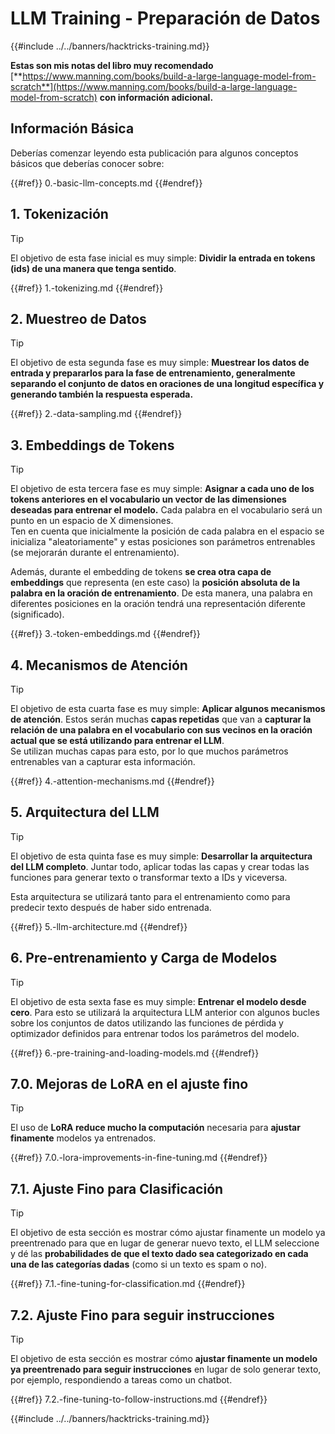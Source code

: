 # LLM Training - Preparación de Datos

{{#include ../../banners/hacktricks-training.md}}

**Estas son mis notas del libro muy recomendado** [**https://www.manning.com/books/build-a-large-language-model-from-scratch**](https://www.manning.com/books/build-a-large-language-model-from-scratch) **con información adicional.**

## Información Básica

Deberías comenzar leyendo esta publicación para algunos conceptos básicos que deberías conocer sobre:


{{#ref}}
0.-basic-llm-concepts.md
{{#endref}}

## 1. Tokenización

> [!TIP]
> El objetivo de esta fase inicial es muy simple: **Dividir la entrada en tokens (ids) de una manera que tenga sentido**.


{{#ref}}
1.-tokenizing.md
{{#endref}}

## 2. Muestreo de Datos

> [!TIP]
> El objetivo de esta segunda fase es muy simple: **Muestrear los datos de entrada y prepararlos para la fase de entrenamiento, generalmente separando el conjunto de datos en oraciones de una longitud específica y generando también la respuesta esperada.**


{{#ref}}
2.-data-sampling.md
{{#endref}}

## 3. Embeddings de Tokens

> [!TIP]
> El objetivo de esta tercera fase es muy simple: **Asignar a cada uno de los tokens anteriores en el vocabulario un vector de las dimensiones deseadas para entrenar el modelo.** Cada palabra en el vocabulario será un punto en un espacio de X dimensiones.\
> Ten en cuenta que inicialmente la posición de cada palabra en el espacio se inicializa "aleatoriamente" y estas posiciones son parámetros entrenables (se mejorarán durante el entrenamiento).
>
> Además, durante el embedding de tokens **se crea otra capa de embeddings** que representa (en este caso) la **posición absoluta de la palabra en la oración de entrenamiento**. De esta manera, una palabra en diferentes posiciones en la oración tendrá una representación diferente (significado).


{{#ref}}
3.-token-embeddings.md
{{#endref}}

## 4. Mecanismos de Atención

> [!TIP]
> El objetivo de esta cuarta fase es muy simple: **Aplicar algunos mecanismos de atención**. Estos serán muchas **capas repetidas** que van a **capturar la relación de una palabra en el vocabulario con sus vecinos en la oración actual que se está utilizando para entrenar el LLM**.\
> Se utilizan muchas capas para esto, por lo que muchos parámetros entrenables van a capturar esta información.


{{#ref}}
4.-attention-mechanisms.md
{{#endref}}

## 5. Arquitectura del LLM

> [!TIP]
> El objetivo de esta quinta fase es muy simple: **Desarrollar la arquitectura del LLM completo**. Juntar todo, aplicar todas las capas y crear todas las funciones para generar texto o transformar texto a IDs y viceversa.
>
> Esta arquitectura se utilizará tanto para el entrenamiento como para predecir texto después de haber sido entrenada.


{{#ref}}
5.-llm-architecture.md
{{#endref}}

## 6. Pre-entrenamiento y Carga de Modelos

> [!TIP]
> El objetivo de esta sexta fase es muy simple: **Entrenar el modelo desde cero**. Para esto se utilizará la arquitectura LLM anterior con algunos bucles sobre los conjuntos de datos utilizando las funciones de pérdida y optimizador definidos para entrenar todos los parámetros del modelo.


{{#ref}}
6.-pre-training-and-loading-models.md
{{#endref}}

## 7.0. Mejoras de LoRA en el ajuste fino

> [!TIP]
> El uso de **LoRA reduce mucho la computación** necesaria para **ajustar finamente** modelos ya entrenados.


{{#ref}}
7.0.-lora-improvements-in-fine-tuning.md
{{#endref}}

## 7.1. Ajuste Fino para Clasificación

> [!TIP]
> El objetivo de esta sección es mostrar cómo ajustar finamente un modelo ya preentrenado para que en lugar de generar nuevo texto, el LLM seleccione y dé las **probabilidades de que el texto dado sea categorizado en cada una de las categorías dadas** (como si un texto es spam o no).


{{#ref}}
7.1.-fine-tuning-for-classification.md
{{#endref}}

## 7.2. Ajuste Fino para seguir instrucciones

> [!TIP]
> El objetivo de esta sección es mostrar cómo **ajustar finamente un modelo ya preentrenado para seguir instrucciones** en lugar de solo generar texto, por ejemplo, respondiendo a tareas como un chatbot.


{{#ref}}
7.2.-fine-tuning-to-follow-instructions.md
{{#endref}}

{{#include ../../banners/hacktricks-training.md}}
